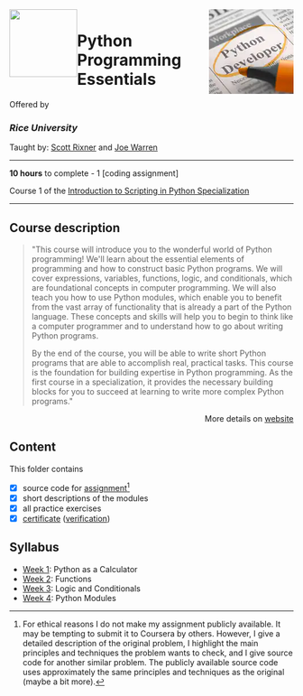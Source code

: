 <a href="https://www.coursera.org/learn/python-programming">
  <img src="/img/Introduction_to_Scripting_in_Python_Specialization_logo.avif" width="150" align="right">
</a>

<img src="https://upload.wikimedia.org/wikipedia/en/7/7d/Rice_Logo_280_Blue.svg" width="120" height="120" align="left">

# Python Programming Essentials

Offered by 
### *Rice University*

Taught by: [Scott Rixner](https://www.coursera.org/instructor/~726142) and [Joe Warren](https://www.coursera.org/instructor/~527518)

---

**10 hours** to complete - 1 [coding assignment]

Course 1 of the [Introduction to Scripting in Python Specialization](../) 

---

## Course description

>"This course will introduce you to the wonderful world of Python programming!  We'll learn about the essential elements of programming and how to construct basic Python programs. We will cover expressions, variables, functions, logic, and conditionals, which are foundational concepts in computer programming. We will also teach you how to use Python modules, which enable you to benefit from the vast array of functionality that is already a part of the Python language. These concepts and skills will help you to begin to think like a computer programmer and to understand how to go about writing Python programs.
>
>By the end of the course, you will be able to write short Python programs that are able to accomplish real, practical tasks. This course is the foundation for building expertise in Python programming. As the first course in a specialization, it provides the necessary building blocks for you to succeed at learning to write more complex Python programs."

<p align="right">More details on <a href="https://www.coursera.org/learn/python-programming">website</a></p>

## Content
This folder contains 
- [x] source code for [assignment](./)[^1]
- [x] short descriptions of the modules 
- [x] all practice exercises
- [x] [certificate](./Certificate/certificate.pdf) ([verification](certificate_link))

## Syllabus
- [Week 1](./Week%201): Python as a Calculator
- [Week 2](./Week%202): Functions
- [Week 3](./Week%203): Logic and Conditionals
- [Week 4](./Week%204): Python Modules

[^1]: For ethical reasons I do not make my assignment publicly available. It may be tempting to submit it to Coursera by others. However, I give a detailed description of the original problem, I highlight the main principles and techniques the problem wants to check, and I give source code for another similar problem. The publicly available source code uses approximately the same principles and techniques as the original (maybe a bit more). 
